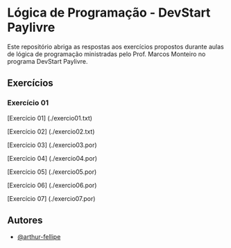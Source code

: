 
# Lógica de Programação - DevStart Paylivre

Este repositório abriga as respostas aos exercícios propostos durante aulas de lógica de programação ministradas pelo Prof. Marcos Monteiro no programa DevStart Paylivre.

## Exercícios

### Exercício 01
[Exercício 01] (./exercio01.txt)

[Exercício 02] (./exercio02.txt)

[Exercício 03] (./exercio03.por)

[Exercício 04] (./exercio04.por)

[Exercício 05] (./exercio05.por)

[Exercício 06] (./exercio06.por)

[Exercício 07] (./exercio07.por)

## Autores

- [@arthur-fellipe](https://www.github.com/arthur-fellipe)
